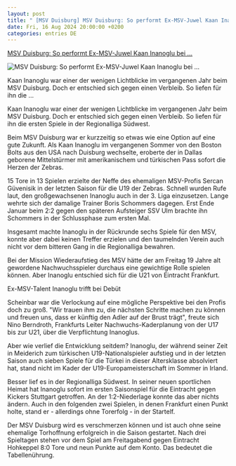 ```yaml
---
layout: post
title: " [MSV Duisburg] MSV Duisburg: So performt Ex-MSV-Juwel Kaan Inanoglu bei ..."
date: Fri, 16 Aug 2024 20:00:00 +0200
categories: entries DE
---
```

[MSV Duisburg: So performt Ex-MSV-Juwel Kaan Inanoglu bei ...](https://www.reviersport.de/fussball/3liga/a607758---msv-duisburg-performt-ex-msv-juwel-kaan-inanoglu-bei-seinem-neuen-klub.html)

![MSV Duisburg: So performt Ex-MSV-Juwel Kaan Inanoglu bei ...](https://www.reviersport.de/include/images/articles/wide/000/607/758.jpeg)

Kaan Inanoglu war einer der wenigen Lichtblicke im vergangenen Jahr beim MSV Duisburg. Doch er entschied sich gegen einen Verbleib. So liefen für ihn die ...

Kaan Inanoglu war einer der wenigen Lichtblicke im vergangenen Jahr beim MSV Duisburg. Doch er entschied sich gegen einen Verbleib. So liefen für ihn die ersten Spiele in der Regionalliga Südwest.

Beim MSV Duisburg war er kurzzeitig so etwas wie eine Option auf eine gute Zukunft. Als Kaan Inanoglu im vergangenen Sommer von den Boston Bolts aus den USA nach Duisburg wechselte, eroberte der in Dallas geborene Mittelstürmer mit amerikanischem und türkischen Pass sofort die Herzen der Zebras.

15 Tore in 13 Spielen erzielte der Neffe des ehemaligen MSV-Profis Sercan Güvenisik in der letzten Saison für die U19 der Zebras. Schnell wurden Rufe laut, den großgewachsenen Inanoglu auch in der 3. Liga einzusetzen. Lange wehrte sich der damalige Trainer Boris Schommers dagegen. Erst Ende Januar beim 2:2 gegen den späteren Aufsteiger SSV Ulm brachte ihn Schommers in der Schlussphase zum ersten Mal.

Insgesamt machte Inanoglu in der Rückrunde sechs Spiele für den MSV, konnte aber dabei keinen Treffer erzielen und den taumelnden Verein auch nicht vor dem bitteren Gang in die Regionalliga bewahren.

Bei der Mission Wiederaufstieg des MSV hätte der am Freitag 19 Jahre alt gewordene Nachwuchsspieler durchaus eine gewichtige Rolle spielen können. Aber Inanoglu entschied sich für die U21 von Eintracht Frankfurt.

Ex-MSV-Talent Inanoglu trifft bei Debüt

Scheinbar war die Verlockung auf eine mögliche Perspektive bei den Profis doch zu groß. "Wir trauen ihm zu, die nächsten Schritte machen zu können und freuen uns, dass er künftig den Adler auf der Brust trägt", freute sich Nino Berndroth, Frankfurts Leiter Nachwuchs-Kaderplanung von der U17 bis zur U21, über die Verpflichtung Inanoglus.

Aber wie verlief die Entwicklung seitdem? Inanoglu, der während seiner Zeit in Meiderich zum türkischen U19-Nationalspieler aufstieg und in der letzten Saison auch sieben Spiele für die Türkei in dieser Altersklasse absolviert hat, stand nicht im Kader der U19-Europameisterschaft im Sommer in Irland.

Besser lief es in der Regionalliga Südwest. In seiner neuen sportlichen Heimat hat Inanoglu sofort im ersten Saisonspiel für die Eintracht gegen Kickers Stuttgart getroffen. An der 1:2-Niederlage konnte das aber nichts ändern. Auch in den folgenden zwei Spielen, in denen Frankfurt einen Punkt holte, stand er - allerdings ohne Torerfolg - in der Startelf.

Der MSV Duisburg wird es verschmerzen können und ist auch ohne seine ehemalige Torhoffnung erfolgreich in die Saison gestartet. Nach drei Spieltagen stehen vor dem Spiel am Freitagabend gegen Eintracht Hohkeppel 8:0 Tore und neun Punkte auf dem Konto. Das bedeutet die Tabellenührung.

